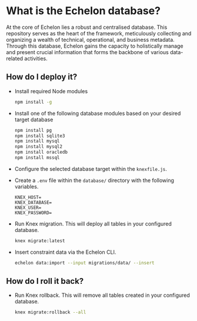 # What is the Echelon database?

At the core of Echelon lies a robust and centralised database. This repository serves as the heart of the framework, meticulously collecting and organizing a wealth of technical, operational, and business metadata. Through this database, Echelon gains the capacity to holistically manage and present crucial information that forms the backbone of various data-related activities.

## How do I deploy it?

- Install required Node modules

  ```bash
  npm install -g
  ```

- Install one of the following database modules based on your desired target database

  ```bash
  npm install pg
  npm install sqlite3
  npm install mysql
  npm install mysql2
  npm install oracledb
  npm install mssql
  ```

- Configure the selected database target within the `knexfile.js`.

- Create a `.env` file within the `database/` directory with the following variables.

  ```shell
  KNEX_HOST=
  KNEX_DATABASE=
  KNEX_USER=
  KNEX_PASSWORD=
  ```

- Run Knex migration. This will deploy all tables in your configured database.

  ```bash
  knex migrate:latest
  ```

- Insert constraint data via the Echelon CLI.

  ```bash
  echelon data:import --input migrations/data/ --insert
  ```

## How do I roll it back?

- Run Knex rollback. This will remove all tables created in your configured database.

  ```bash
  knex migrate:rollback --all
  ```
